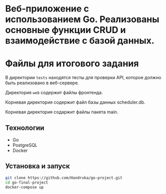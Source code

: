 # Веб-приложение с использованием Go. Реализованы основные функции CRUD и взаимодействие с базой данных.

# Файлы для итогового задания

В директории `tests` находятся тесты для проверки API, которое должно быть реализовано в веб-сервере.

Директория `web` содержит файлы фронтенда.

Корневая директория содержит файл базы данных scheduler.db.

Корневая директория содаржит файлы пакета main.

## Технологии
- Go
- PostgreSQL
- Docker

## Установка и запуск
```bash
git clone https://github.com/Handruka/go-project.git
cd go-final-project
docker-compose up
